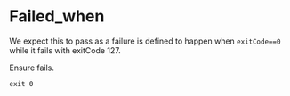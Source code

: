 <!--
setup:
  local: {}
-->

# Failed_when

We expect this to pass as a failure is defined to happen when `exitCode==0` while it fails with exitCode 127.

Ensure fails.
```bash|{type:'command',fail_when:'exitCode==0'}
exit 0
```
